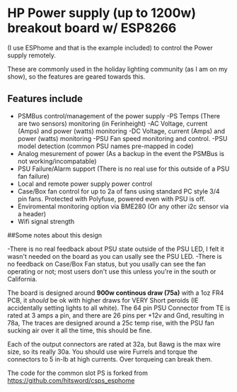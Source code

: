 # HP Power supply (up to 1200w) breakout board w/ ESP8266 
(I use ESPhome and that is the example included) to control the Power supply remotely. 

These are commonly used in the holiday lighting community (as I am on my show), so the features are geared towards this.

## Features include

- PSMBus control/management of the power supply
	-PS Temps (There are two sensors) monitoring (in Ferinheight)
	-AC Voltage, current (Amps) and power (watts) monitoring
	-DC Voltage, current (Amps) and power (watts) monitoring
	-PSU Fan speed monitoring and control.
	-PSU model detection (common PSU names pre-mapped in code)
- Analog mesurement of power (As a backup in the event the PSMBus is not working/incompatable)
- PSU Failure/Alarm support (There is no real use for this outside of a PSU fan failure)
- Local and remote power supply power control
- Case/Box fan control for up to 2a of fans using standard PC style 3/4 pin fans. Protected with Polyfuse, powered even with PSU is off.
- Enviromental monitoring option via BME280 (Or any other i2c sensor via a header)
- Wifi signal strength


##Some notes about this design

-There is no real feedback about PSU state outside of the PSU LED, I felt it wasn't needed on the board as you can usally see the PSU LED.
-There is no feedback on Case/Box Fan status, but you usally can see the fan operating or not; most users don't use this unless you're in the south or California.


The board is designed around **900w continous draw (75a)** with a 1oz FR4 PCB, it *should* be ok with higher draws for VERY Short peroids (IE accidentally setting lights to all white). The 64 pin PSU Connector from TE is rated at 3 amps a pin, and there are 26 pins per +12v and Gnd, resulting in 78a, The traces are designed around a 25c temp rise, with the PSU fan sucking air over it all the time, this should be fine.

Each of the output connectors are rated at 32a, but 8awg is the max wire size, so its really 30a. You should use wire Furrels and torque the connectors to 5 in-lb at high currents. Over torqueing can break them.




The code for the common slot PS is forked from https://github.com/hitsword/csps_esphome